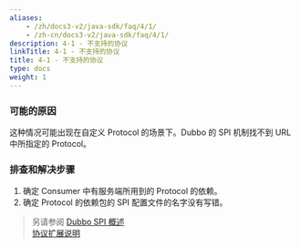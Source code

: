 ```yaml
---
aliases:
    - /zh/docs3-v2/java-sdk/faq/4/1/
    - /zh-cn/docs3-v2/java-sdk/faq/4/1/
description: 4-1 - 不支持的协议
linkTitle: 4-1 - 不支持的协议
title: 4-1 - 不支持的协议
type: docs
weight: 1
---
```







### 可能的原因
这种情况可能出现在自定义 Protocol 的场景下。Dubbo 的 SPI 机制找不到 URL 中所指定的 Protocol。


### 排查和解决步骤
1. 确定 Consumer 中有服务端所用到的 Protocol 的依赖。
2. 确定 Protocol 的依赖包的 SPI 配置文件的名字没有写错。

> 另请参阅
[Dubbo SPI 概述](/zh-cn/overview/mannual/java-sdk/reference-manual/spi/overview/)  
[协议扩展说明](/zh-cn/overview/mannual/java-sdk/reference-manual/spi/description/protocol/)